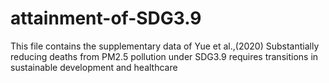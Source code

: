# attainment-of-SDG3.9
This file contains the supplementary data of Yue et al.,(2020) Substantially reducing deaths from PM2.5 pollution under SDG3.9 requires transitions in sustainable development and healthcare
